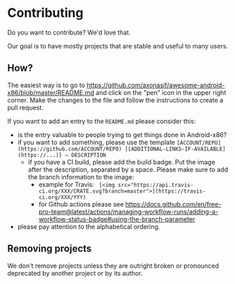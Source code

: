 # Contributing

Do you want to contribute? We'd love that.

Our goal is to have mostly projects that are stable and useful to many users.

## How?

The easiest way is to go to https://github.com/axonasif/awesome-android-x86/blob/master/README.md and click on the "pen" icon in the upper right corner. Make the changes to the file and follow the instructions to create a pull request.

If you want to add an entry to the `README.md` please consider this:

- is the entry valuable to people trying to get things done in Android-x86?
- if you want to add something, please use the template `[ACCOUNT/REPO](https://github.com/ACCOUNT/REPO) [[ADDITIONAL-LINKS-IF-AVAILABLE](https://...)] — DESCRIPTION`
    * if you have a CI build, please add the build badge. Put the image after the description, separated by a space. Please make sure to add the branch information to the image:
       * example for Travis: ` [<img src="https://api.travis-ci.org/XXX/CRATE.svg?branch=master">](https://travis-ci.org/XXX/YYY)`
       * for Github actions please see https://docs.github.com/en/free-pro-team@latest/actions/managing-workflow-runs/adding-a-workflow-status-badge#using-the-branch-parameter
- please pay attention to the alphabetical ordering.


## Removing projects

We don't remove projects unless they are outright broken or pronounced deprecated by another project or by its author.
